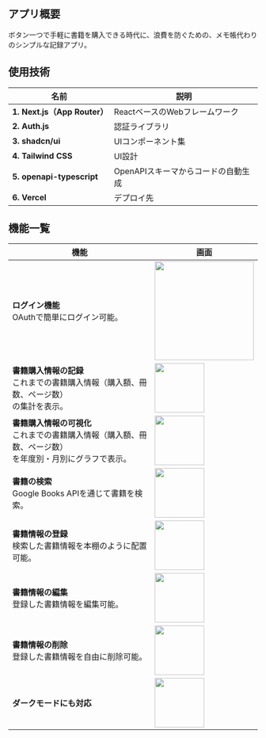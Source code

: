 ## アプリ概要
ボタン一つで手軽に書籍を購入できる時代に、浪費を防ぐための、メモ帳代わりのシンプルな記録アプリ。

## 使用技術
|名前|説明|
---|---
|**1. Next.js（App Router）**|ReactベースのWebフレームワーク|
|**2. Auth.js**|認証ライブラリ|
|**3. shadcn/ui**|UIコンポーネント集|
|**4. Tailwind CSS**|UI設計|
|**5. openapi-typescript**|OpenAPIスキーマからコードの自動生成|
|**6. Vercel**|デプロイ先|

## 機能一覧
|機能|画面|
---|---
|**ログイン機能**<br>OAuthで簡単にログイン可能。|<img src="https://github.com/user-attachments/assets/920180e2-5627-4595-b54d-1caa71d88304" width="200">|
|**書籍購入情報の記録**<br>これまでの書籍購入情報（購入額、冊数、ページ数）<br>の集計を表示。|<img src="https://github.com/user-attachments/assets/dab0e178-cba6-49c4-ba6e-88471f84a7ef" width="100">|
|**書籍購入情報の可視化**<br>これまでの書籍購入情報（購入額、冊数、ページ数）<br>を年度別・月別にグラフで表示。|<img src="https://github.com/user-attachments/assets/1e6fa680-eb2d-4c60-b106-18ea9e6a7218" width="100">|
|**書籍の検索**<br>Google Books APIを通じて書籍を検索。|<img src="https://github.com/user-attachments/assets/97b3a9e8-7804-46ff-ac17-9c6bcfb65dd0" width="100">|
|**書籍情報の登録**<br>検索した書籍情報を本棚のように配置可能。|<img src="https://github.com/user-attachments/assets/4eb5b4f6-5915-4d87-8f50-bf96b8a225e0" width="100">|
|**書籍情報の編集**<br>登録した書籍情報を編集可能。|<img src="https://github.com/user-attachments/assets/84b42d4a-d4b2-4268-ac05-e829d56b97ff" width="100">|
|**書籍情報の削除**<br>登録した書籍情報を自由に削除可能。|<img src="https://github.com/user-attachments/assets/a315e5d7-12ef-4e11-bf2e-4507f3d28893" width="100">|
|**ダークモードにも対応**|<img src="https://github.com/user-attachments/assets/438953fd-5fca-40b8-9a4a-7750c1c81477" width="100">|
